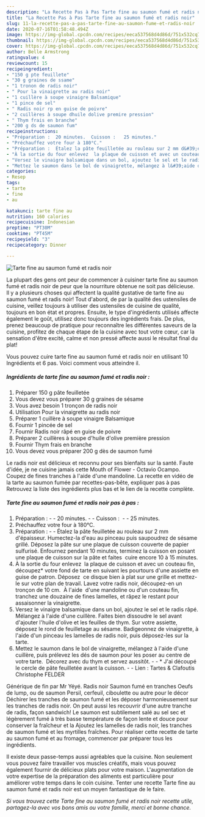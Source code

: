 ```yaml
---
description: "La Recette Pas à Pas Tarte fine au saumon fumé et radis noir"
title: "La Recette Pas à Pas Tarte fine au saumon fumé et radis noir"
slug: 11-la-recette-pas-a-pas-tarte-fine-au-saumon-fume-et-radis-noir
date: 2020-07-16T01:58:48.494Z
image: https://img-global.cpcdn.com/recipes/eeca537568d4d86d/751x532cq70/tarte-fine-au-saumon-fume-et-radis-noir-photo-principale-de-la-recette.jpg
thumbnail: https://img-global.cpcdn.com/recipes/eeca537568d4d86d/751x532cq70/tarte-fine-au-saumon-fume-et-radis-noir-photo-principale-de-la-recette.jpg
cover: https://img-global.cpcdn.com/recipes/eeca537568d4d86d/751x532cq70/tarte-fine-au-saumon-fume-et-radis-noir-photo-principale-de-la-recette.jpg
author: Belle Armstrong
ratingvalue: 4
reviewcount: 15
recipeingredient:
- "150 g pte feuillete"
- "30 g graines de ssame"
- "1 tronon de radis noir"
- " Pour la vinaigrette au radis noir"
- "1 cuillère à soupe vinaigre Balsamique"
- "1 pince de sel"
- " Radis noir rp en guise de poivre"
- "2 cuillères à soupe dhuile dolive premire pression"
- " Thym frais en branche"
- "200 g ds de saumon fum"
recipeinstructions:
- "Préparation :  20 minutes.  Cuisson :   25 minutes."
- "Préchauffez votre four à 180°C."
- "Préparation :  Étalez la pâte feuilletée au rouleau sur 2 mm d&#39;épaisseur. Humectez-la d&#39;eau au pinceau puis saupoudrez de sésame grillé. Déposez la pâte sur une plaque de cuisson couverte de papier sulfurisé. Enfournez pendant 10 minutes, terminez la cuisson en posant une plaque de cuisson sur la pâte et faites  cuire encore 10 à 15 minutes."
- "À la sortie du four enlevez  la plaque de cuisson et avec un couteau fin, découpez* votre fond de tarte en suivant les pourtours d&#39;une assiette en guise de patron. Déposez  ce disque bien à plat sur une grille et mettez-le sur votre plan de travail. Lavez votre radis noir, découpez-en un tronçon de 10 cm.  À l&#39;aide  d&#39;une mandoline ou d&#39;un couteau fin, tranchez une douzaine de fines lamelles, et râpez le restant pour assaisonner la vinaigrette."
- "Versez le vinaigre balsamique dans un bol, ajoutez le sel et le radis râpé. Mélangez à l&#39;aide d&#39;une cuillère. Faites bien dissoudre le sel avant d&#39;ajouter l&#39;huile d&#39;olive et les feuilles de thym. Sur votre assiette, déposez le rond de feuilletage au sésame. Badigeonnez de vinaigrette, à l&#39;aide d&#39;un pinceau les lamelles de radis noir, puis déposez-les sur la tarte."
- "Mettez le saumon dans le bol de vinaigrette, mélangez à l&#39;aide d&#39;une cuillère, puis prélevez les dés de saumon pour les poser au centre de votre tarte.  Décorez avec du thym et servez aussitôt.  * J&#39;ai découpé le cercle de pâte feuilletée avant la cuisson.  Lien : Tartes &amp; Clafoutis Christophe FELDER"
categories:
- Resep
tags:
- tarte
- fine
- au

katakunci: tarte fine au 
nutrition: 160 calories
recipecuisine: Indonesian
preptime: "PT30M"
cooktime: "PT45M"
recipeyield: "3"
recipecategory: Dinner

---
```



![Tarte fine au saumon fumé et radis noir](https://img-global.cpcdn.com/recipes/eeca537568d4d86d/751x532cq70/tarte-fine-au-saumon-fume-et-radis-noir-photo-principale-de-la-recette.jpg)

La plupart des gens ont peur de commencer à cuisiner tarte fine au saumon fumé et radis noir de peur que la nourriture obtenue ne soit pas délicieuse. Il y a plusieurs choses qui affectent la qualité gustative de tarte fine au saumon fumé et radis noir! Tout d'abord, de par la qualité des ustensiles de cuisine, veillez toujours à utiliser des ustensiles de cuisine de qualité, toujours en bon état et propres. Ensuite, le type d'ingrédients utilisés affecte également le goût, utilisez donc toujours des ingrédients frais. De plus, prenez beaucoup de pratique pour reconnaître les différentes saveurs de la cuisine, profitez de chaque étape de la cuisine avec tout votre cœur, car la sensation d'être excité, calme et non pressé affecte aussi le résultat final du plat!

<!--inarticleads1-->

Vous pouvez cuire tarte fine au saumon fumé et radis noir en utilisant 10 Ingrédients et 6 pas. Voici comment vous atteindre il.

##### Ingrédients de tarte fine au saumon fumé et radis noir :

1. Préparer 150 g pâte feuilletée
1. Vous devez vous préparer 30 g graines de sésame
1. Vous avez besoin 1 tronçon de radis noir
1. Utilisation  Pour la vinaigrette au radis noir
1. Préparer 1 cuillère à soupe vinaigre Balsamique
1. Fournir 1 pincée de sel
1. Fournir  Radis noir râpé en guise de poivre
1. Préparer 2 cuillères à soupe d&#39;huile d&#39;olive première pression
1. Fournir  Thym frais en branche
1. Vous devez vous préparer 200 g dès de saumon fumé


Le radis noir est délicieux et reconnu pour ses bienfaits sur la santé. Faute d&#39;idée, je ne cuisine jamais cette Mouth of Flower - Octavio Ocampo. Coupez de fines tranches à l&#39;aide d&#39;une mandoline. La recette en vidéo de la tarte au saumon fumée par recettes-pas-bête, expliquer pas à pas Retrouvez la liste des ingrédients plus bas et le lien de la recette complète. 

<!--inarticleads2-->

##### Tarte fine au saumon fumé et radis noir pas à pas :

1. Préparation : -  - 20 minutes. -  - Cuisson :  -  - 25 minutes.
1. Préchauffez votre four à 180°C.
1. Préparation : -  - Étalez la pâte feuilletée au rouleau sur 2 mm d&#39;épaisseur. Humectez-la d&#39;eau au pinceau puis saupoudrez de sésame grillé. Déposez la pâte sur une plaque de cuisson couverte de papier sulfurisé. Enfournez pendant 10 minutes, terminez la cuisson en posant une plaque de cuisson sur la pâte et faites  cuire encore 10 à 15 minutes.
1. À la sortie du four enlevez  la plaque de cuisson et avec un couteau fin, découpez* votre fond de tarte en suivant les pourtours d&#39;une assiette en guise de patron. Déposez  ce disque bien à plat sur une grille et mettez-le sur votre plan de travail. Lavez votre radis noir, découpez-en un tronçon de 10 cm.  À l&#39;aide  d&#39;une mandoline ou d&#39;un couteau fin, tranchez une douzaine de fines lamelles, et râpez le restant pour assaisonner la vinaigrette.
1. Versez le vinaigre balsamique dans un bol, ajoutez le sel et le radis râpé. Mélangez à l&#39;aide d&#39;une cuillère. Faites bien dissoudre le sel avant d&#39;ajouter l&#39;huile d&#39;olive et les feuilles de thym. Sur votre assiette, déposez le rond de feuilletage au sésame. Badigeonnez de vinaigrette, à l&#39;aide d&#39;un pinceau les lamelles de radis noir, puis déposez-les sur la tarte.
1. Mettez le saumon dans le bol de vinaigrette, mélangez à l&#39;aide d&#39;une cuillère, puis prélevez les dés de saumon pour les poser au centre de votre tarte.  Décorez avec du thym et servez aussitôt. -  - * J&#39;ai découpé le cercle de pâte feuilletée avant la cuisson. -  - Lien : Tartes &amp; Clafoutis Christophe FELDER


Générique de fin par Mr Yéyé. Radis noir Saumon fumé en tranches Oeufs de lump, ou de saumon Persil, cerfeuil, ciboulette ou autre pour le décor Déchirer les tranches de saumon fumé et les déposer harmonieusement sur les tranches de radis noir. On peut aussi les recouvrir d&#39;une autre tranche de radis, façon sandwich! Le saumon est subtilement salé au sel sec et légèrement fumé à très basse température de façon lente et douce pour conserver la fraîcheur et la Ajoutez les lamelles de radis noir, les tranches de saumon fumé et les myrtilles fraîches. Pour réaliser cette recette de tarte au saumon fumé et au fromage, commencer par préparer tous les ingrédients. 

<!--inarticleads1-->

<p>
Il existe deux passe-temps aussi agréables que la cuisine. Non seulement vous pouvez faire travailler vos muscles créatifs, mais vous pouvez également fournir de délicieux plats pour votre maison. L'augmentation de votre expertise de la préparation des aliments est particulière pour améliorer votre temps dans le coin cuisine. Tenter une recette Tarte fine au saumon fumé et radis noir est un moyen fantastique de le faire.
</p>

<p>
<i>Si vous trouvez cette Tarte fine au saumon fumé et radis noir recette utile, partagez-la avec vos bons amis ou votre famille, merci et bonne chance.</i>
</p>
